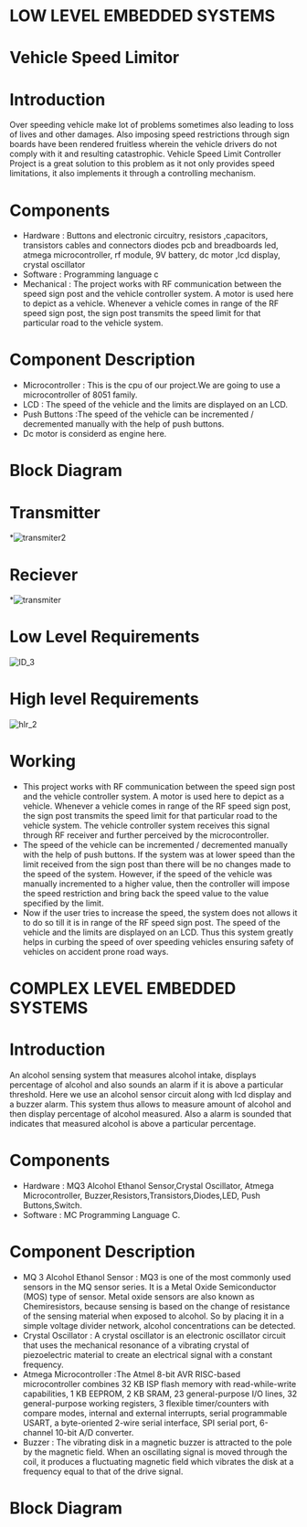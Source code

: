 # LOW LEVEL EMBEDDED SYSTEMS


# Vehicle Speed Limitor 

# Introduction
Over speeding vehicle make lot of problems sometimes also leading to loss of lives and other damages. Also imposing speed restrictions through sign boards have been rendered fruitless wherein the vehicle drivers do not comply with it and resulting catastrophic. Vehicle Speed Limit Controller Project is a great solution to this problem as it not only provides speed limitations, it also implements it through a controlling mechanism. 

# Components
* Hardware : Buttons and electronic circuitry, resistors ,capacitors, transistors cables and connectors diodes pcb and breadboards led, atmega microcontroller, rf module, 9V battery, dc motor ,lcd display, crystal oscillator
* Software : Programming language c
* Mechanical : The project works with RF communication between the speed sign post and the vehicle controller system. A motor is used here to depict as a vehicle. Whenever a vehicle comes in range of the RF speed sign post, the sign post transmits the speed limit for that particular road to the vehicle system.  

# Component Description
* Microcontroller : This is the cpu of our project.We are going to use a microcontroller of 8051 family.
* LCD : The speed of the vehicle and the limits are displayed on an LCD. 
* Push Buttons :The speed of the vehicle can be incremented / decremented manually with the help of push buttons.
* Dc motor is considerd as engine here.




# Block Diagram
# Transmitter
*![transmiter2](https://user-images.githubusercontent.com/46949062/154932081-f940ebfe-94cc-49ff-b6a3-1bc7caf3e327.jpg)
# Reciever
*![transmiter](https://user-images.githubusercontent.com/46949062/154929820-16375543-5a05-4361-a3ba-55026ac05bda.jpg)
# Low Level Requirements
![ID_3](https://user-images.githubusercontent.com/46949062/154904441-e8700364-63ee-4fc9-9ad4-7e6364b261b6.jpg)
# High level Requirements
![hlr_2](https://user-images.githubusercontent.com/46949062/154938054-a8fdacad-361f-4d43-b833-08121d3c8fcf.jpg)

# Working
* This project works with RF communication between the speed sign post and the vehicle controller system. A motor is used here to depict as a vehicle. Whenever a vehicle comes in range of the RF speed sign post, the sign post transmits the speed limit for that particular road to the vehicle system. The vehicle controller system receives this signal through RF receiver and further perceived by the microcontroller. 
* The speed of the vehicle can be incremented / decremented manually with the help of push buttons. If the system was at lower speed than the limit received from the sign post than there will be no changes made to the speed of the system. However, if the speed of the vehicle was manually incremented to a higher value, then the controller will impose the speed restriction and bring back the speed value to the value specified by the limit.
*  Now if the user tries to increase the speed, the system does not allows it to do so till it is in range of the RF speed sign post. The speed of the vehicle and the limits are displayed on an LCD. Thus this system greatly helps in curbing the speed of over speeding vehicles ensuring safety of vehicles on accident prone road ways.




# COMPLEX LEVEL EMBEDDED SYSTEMS
# Introduction
An alcohol sensing system that measures alcohol intake, displays percentage of alcohol and also sounds an alarm if it is above a particular threshold. Here we use an alcohol sensor circuit along with lcd display and a buzzer alarm.
This system thus allows to measure amount of alcohol and then display percentage of alcohol measured. Also a alarm is sounded that indicates that measured alcohol is above a particular percentage.
# Components
* Hardware : MQ3 Alcohol Ethanol Sensor,Crystal Oscillator, Atmega Microcontroller, Buzzer,Resistors,Transistors,Diodes,LED, Push Buttons,Switch.
* Software : MC Programming Language C.

# Component Description
* MQ 3 Alcohol Ethanol Sensor : MQ3 is one of the most commonly used sensors in the MQ sensor series. It is a Metal Oxide Semiconductor (MOS) type of sensor. Metal oxide sensors are also known as Chemiresistors, because sensing is based on the change of resistance of the sensing material when exposed to alcohol. So by placing it in a simple voltage divider network, alcohol concentrations can be detected.
* Crystal Oscillator : A crystal oscillator is an electronic oscillator circuit that uses the mechanical resonance of a vibrating crystal of piezoelectric material to create an electrical signal with a constant frequency. 
* Atmega Microcontroller :The Atmel 8-bit AVR RISC-based microcontroller combines 32 KB ISP flash memory with read-while-write capabilities, 1 KB EEPROM, 2 KB SRAM, 23 general-purpose I/O lines, 32 general-purpose working registers, 3 flexible timer/counters with compare modes, internal and external interrupts, serial programmable USART, a byte-oriented 2-wire serial interface, SPI serial port, 6-channel 10-bit A/D converter.
* Buzzer : The vibrating disk in a magnetic buzzer is attracted to the pole by the magnetic field. When an oscillating signal is moved through the coil, it produces a fluctuating magnetic field which vibrates the disk at a frequency equal to that of the drive signal.
# Block Diagram

